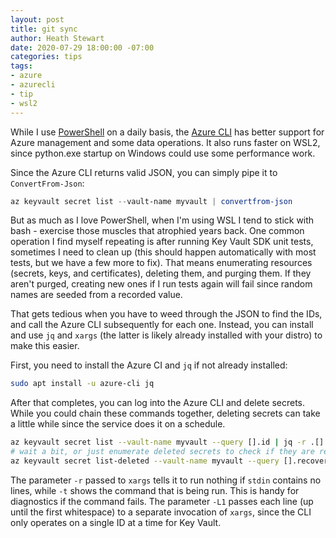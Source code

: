 ```yaml
---
layout: post
title: git sync
author: Heath Stewart
date: 2020-07-29 18:00:00 -07:00
categories: tips
tags:
- azure
- azurecli
- tip
- wsl2
---
```


While I use [PowerShell](https://github.com/powershell/powershell) on a daily basis, the [Azure CLI](https://aka.ms/azure-cli) has better support for Azure management and some data operations. It also runs faster on WSL2, since python.exe startup on Windows could use some performance work.

Since the Azure CLI returns valid JSON, you can simply pipe it to `ConvertFrom-Json`:

```powershell
az keyvault secret list --vault-name myvault | convertfrom-json
```

But as much as I love PowerShell, when I'm using WSL I tend to stick with bash - exercise those muscles that atrophied years back. One common operation I find myself repeating is after running Key Vault SDK unit tests, sometimes I need to clean up (this should happen automatically with most tests, but we have a few more to fix). That means enumerating resources (secrets, keys, and certificates), deleting them, and purging them. If they aren't purged, creating new ones if I run tests again will fail since random names are seeded from a recorded value.

That gets tedious when you have to weed through the JSON to find the IDs, and call the Azure CLI subsequently for each one. Instead, you can install and use `jq` and `xargs` (the latter is likely already installed with your distro) to make this easier.

First, you need to install the Azure CI and `jq` if not already installed:

```bash
sudo apt install -u azure-cli jq
```

After that completes, you can log into the Azure CLI and delete secrets. While you could chain these commands together, deleting secrets can take a little while since the service does it on a schedule.

```bash
az keyvault secret list --vault-name myvault --query [].id | jq -r .[] | xargs -rtL1 az keyvault secret delete --id
# wait a bit, or just enumerate deleted secrets to check if they are ready; maybe even just run: sleep 5s
az keyvault secret list-deleted --vault-name myvault --query [].recoveryId | jq -r .[] | xargs -rtL1 az keyvault secret purge --id
```

The parameter `-r` passed to `xargs` tells it to run nothing if `stdin` contains no lines, while `-t` shows the command that is being run. This is handy for diagnostics if the command fails. The parameter `-L1` passes each line (up until the first whitespace) to a separate invocation of `xargs`, since the CLI only operates on a single ID at a time for Key Vault.
